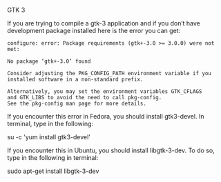 GTK 3


If you are trying to compile a gtk-3 application and if you don’t have development package installed here is the error you can get:

    configure: error: Package requirements (gtk+-3.0 >= 3.0.0) were not met:

    No package ‘gtk+-3.0’ found

    Consider adjusting the PKG_CONFIG_PATH environment variable if you
    installed software in a non-standard prefix.

    Alternatively, you may set the environment variables GTK_CFLAGS
    and GTK_LIBS to avoid the need to call pkg-config.
    See the pkg-config man page for more details. 

If you encounter this error in Fedora, you should install gtk3-devel. In terminal, type in the following:

su -c 'yum install gtk3-devel'

If you encounter this in Ubuntu, you should install libgtk-3-dev. To do so, type in the following in terminal:

sudo apt-get install libgtk-3-dev


